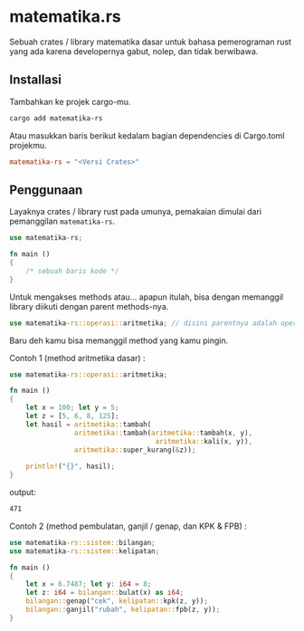 # matematika.rs

Sebuah crates / library matematika dasar untuk bahasa pemerograman rust yang ada karena developernya gabut, nolep, dan tidak berwibawa.

## Installasi

Tambahkan ke projek cargo-mu.
```sh
cargo add matematika-rs
```

Atau masukkan baris berikut kedalam bagian dependencies di Cargo.toml projekmu.
```toml
matematika-rs = "<Versi Crates>"
```

## Penggunaan

Layaknya crates / library rust pada umunya, pemakaian dimulai dari pemanggilan `matematika-rs`.

```rust
use matematika-rs;

fn main () 
{
    /* sebuah baris kode */
}
```

Untuk mengakses methods atau... apapun itulah, bisa dengan memanggil library diikuti dengan parent methods-nya.

```rust
use matematika-rs::operasi::aritmetika; // disini parentnya adalah operasi::aritmetika;
```

Baru deh kamu bisa memanggil method yang kamu pingin.

Contoh 1 (method aritmetika dasar) :
```rust
use matematika-rs::operasi::aritmetika;

fn main () 
{
    let x = 100; let y = 5;
    let z = [5, 6, 8, 125];
    let hasil = aritmetika::tambah(
                aritmetika::tambah(aritmetika::tambah(x, y), 
                                    aritmetika::kali(x, y)), 
                aritmetika::super_kurang(&z));
    
    println!("{}", hasil);
}
```
output:
```sh
471
```

Contoh 2 (method pembulatan, ganjil / genap, dan KPK & FPB) :
```rust
use matematika-rs::sistem::bilangan;
use matematika-rs::sistem::kelipatan;

fn main () 
{
    let x = 6.7487; let y: i64 = 8;
    let z: i64 = bilangan::bulat(x) as i64;
    bilangan::genap("cek", kelipatan::kpk(z, y));
    bilangan::ganjil("rubah", kelipatan::fpb(z, y));
}
```
